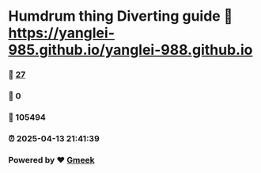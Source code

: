 # Humdrum thing Diverting guide :link: https://yanglei-985.github.io/yanglei-988.github.io 
### :page_facing_up: [27](https://yanglei-985.github.io/yanglei-988.github.io/tag.html) 
### :speech_balloon: 0 
### :hibiscus: 105494 
### :alarm_clock: 2025-04-13 21:41:39 
### Powered by :heart: [Gmeek](https://github.com/Meekdai/Gmeek)
